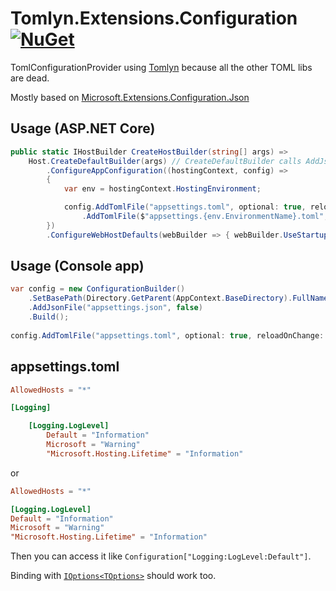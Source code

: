 # Tomlyn.Extensions.Configuration [![NuGet](https://img.shields.io/nuget/v/Tomlyn.Extensions.Configuration)](https://www.nuget.org/packages/Tomlyn.Extensions.Configuration/)
TomlConfigurationProvider using [Tomlyn](https://github.com/xoofx/Tomlyn) because all the other TOML libs are dead. 

Mostly based on [Microsoft.Extensions.Configuration.Json](https://github.com/dotnet/runtime/tree/main/src/libraries/Microsoft.Extensions.Configuration.Json/src)

## Usage (ASP.NET Core)

```cs
public static IHostBuilder CreateHostBuilder(string[] args) =>
    Host.CreateDefaultBuilder(args) // CreateDefaultBuilder calls AddJsonFile for but appsettings.json is optional
        .ConfigureAppConfiguration((hostingContext, config) =>
        {
            var env = hostingContext.HostingEnvironment;

            config.AddTomlFile("appsettings.toml", optional: true, reloadOnChange: true)
                .AddTomlFile($"appsettings.{env.EnvironmentName}.toml", optional: true, reloadOnChange: true);
        })
        .ConfigureWebHostDefaults(webBuilder => { webBuilder.UseStartup<Startup>(); });
```

## Usage (Console app)

```cs
var config = new ConfigurationBuilder()
    .SetBasePath(Directory.GetParent(AppContext.BaseDirectory).FullName)
    .AddJsonFile("appsettings.json", false)
    .Build();
            
config.AddTomlFile("appsettings.toml", optional: true, reloadOnChange: true)
```

## appsettings.toml

```toml
AllowedHosts = "*"

[Logging]

    [Logging.LogLevel]
        Default = "Information"
        Microsoft = "Warning"
        "Microsoft.Hosting.Lifetime" = "Information"
```
or
```toml
AllowedHosts = "*"

[Logging.LogLevel]
Default = "Information"
Microsoft = "Warning"
"Microsoft.Hosting.Lifetime" = "Information"
```

Then you can access it like `Configuration["Logging:LogLevel:Default"]`. 

Binding with [`IOptions<TOptions>`](https://docs.microsoft.com/en-us/aspnet/core/fundamentals/configuration/options?view=aspnetcore-5.0) should work too.
